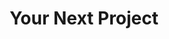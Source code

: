 ---
id: "yournextproject"
image: 
  src: "/src/images/yournextproject.png"
  alt: "don bolsas web"
title: "Your Next Project"
location: "Your location"
year: "Right now"
platform: "Your platform of choice"
tech: "Latest tech"
url: "https://yournextproject.com"
show_title: {portfolio: true, card: true}
secondary_link: { text: "", href: ""}
description: Discover great oportunities working with me. Create a new personal website for your brand, an e-commerce or any other solution
            you can imagine using the latest tech available. Fast and reliable web solutions for modern day problems. Show yourself, sell your products,
            and let your website talk about you.
---